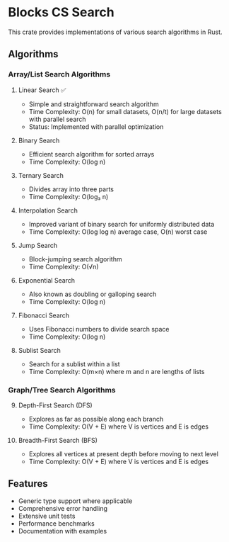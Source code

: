 # Blocks CS Search

This crate provides implementations of various search algorithms in Rust.

## Algorithms

### Array/List Search Algorithms
1. Linear Search ✅
   - Simple and straightforward search algorithm
   - Time Complexity: O(n) for small datasets, O(n/t) for large datasets with parallel search
   - Status: Implemented with parallel optimization

2. Binary Search  
   - Efficient search algorithm for sorted arrays
   - Time Complexity: O(log n)

3. Ternary Search  
   - Divides array into three parts
   - Time Complexity: O(log₃ n)

4. Interpolation Search  
   - Improved variant of binary search for uniformly distributed data
   - Time Complexity: O(log log n) average case, O(n) worst case

5. Jump Search  
   - Block-jumping search algorithm
   - Time Complexity: O(√n)

6. Exponential Search  
   - Also known as doubling or galloping search
   - Time Complexity: O(log n)

7. Fibonacci Search  
   - Uses Fibonacci numbers to divide search space
   - Time Complexity: O(log n)

8. Sublist Search  
   - Search for a sublist within a list
   - Time Complexity: O(m×n) where m and n are lengths of lists

### Graph/Tree Search Algorithms
9. Depth-First Search (DFS)  
   - Explores as far as possible along each branch
   - Time Complexity: O(V + E) where V is vertices and E is edges

10. Breadth-First Search (BFS)  
    - Explores all vertices at present depth before moving to next level
    - Time Complexity: O(V + E) where V is vertices and E is edges

## Features
- Generic type support where applicable
- Comprehensive error handling
- Extensive unit tests
- Performance benchmarks
- Documentation with examples
